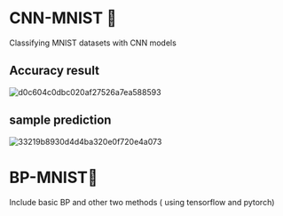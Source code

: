 # CNN-MNIST 🐰

Classifying MNIST datasets with CNN models 


## Accuracy result
![d0c604c0dbc020af27526a7ea588593](https://user-images.githubusercontent.com/67517025/229425524-efcceadb-85ac-4cbc-9876-53e82a257273.png)


## sample prediction

![33219b8930d4d4ba320e0f720e4a073](https://user-images.githubusercontent.com/67517025/229425600-c7ed3554-f2d3-45bf-a1b0-2997ecf775b2.png)


# BP-MNIST🐰

Include basic BP and other two methods ( using tensorflow and pytorch)

